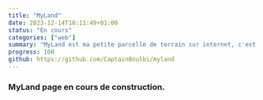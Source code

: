 ```yaml
---
title: "MyLand"
date: 2023-12-14T18:11:49+01:00
status: "En cours"
categories: ["web"]
summary: "MyLand est ma petite parcelle de terrain sur internet, c'est ce site web, fabriqué avec le framework hugo"
progress: 100
github: https://github.com/CaptainBoulbi/myland
---
```


### MyLand page en cours de construction.
